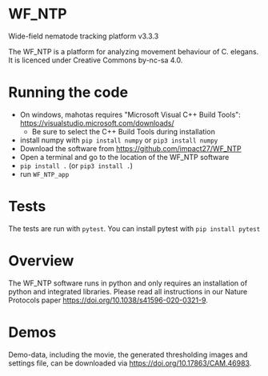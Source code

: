 # WF_NTP
Wide-field nematode tracking platform v3.3.3

The WF_NTP is a platform for analyzing movement behaviour of C. elegans. It is licenced under Creative Commons by-nc-sa 4.0.

# Running the code
 - On windows, mahotas requires "Microsoft Visual C++ Build Tools": https://visualstudio.microsoft.com/downloads/
     - Be sure to select the C++ Build Tools during installation
 - install numpy with `pip install numpy` or `pip3 install numpy`
 - Download the software from https://github.com/impact27/WF_NTP
 - Open a terminal and go to the location of the WF_NTP software
 - `pip install .` (or `pip3 install .`)
 - run `WF_NTP_app`

# Tests
The tests are run with `pytest`. You can install pytest with `pip install pytest`

# Overview
The WF_NTP software runs in python and only requires an installation of python and integrated libraries.
Please read all instructions in our Nature Protocols paper https://doi.org/10.1038/s41596-020-0321-9.

# Demos

Demo-data, including the movie, the generated thresholding images and settings file, can be downloaded via https://doi.org/10.17863/CAM.46983.
